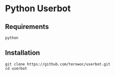 # Python Userbot

## Requirements
```
python
```

## Installation
```
git clone https://github.com/terowoc/userbot.git
cd userbot

```